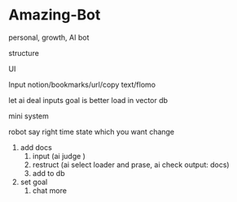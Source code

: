 # Amazing-Bot
personal, growth, AI bot


structure

UI


Input
notion/bookmarks/url/copy text/flomo

let ai deal inputs
goal is better load in vector db

mini system

robot say right time state
which you want change

1. add docs
   1. input (ai judge )
   2. restruct (ai select loader and prase, ai check  output: docs)
   3. add to db
2. set goal
   1. chat more